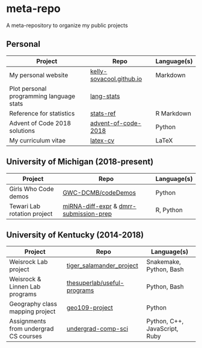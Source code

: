 # meta-repo
A meta-repository to organize my public projects

## Personal


| Project | Repo | Language(s) |
|---------|------|-------------|
| My personal website | [kelly-sovacool.github.io](https://github.com/kelly-sovacool/kelly-sovacool.github.io) | Markdown |
| Plot personal programming language stats | [lang-stats](https://github.com/kelly-sovacool/lang-stats) |
| Reference for statistics | [stats-ref](https://github.com/kelly-sovacool/stats-ref) | R Markdown |
| Advent of Code 2018 solutions | [advent-of-code-2018](https://github.com/kelly-sovacool/advent-of-code-2018) | Python |
| My curriculum vitae | [latex-cv](https://github.com/kelly-sovacool/latex-cv) | LaTeX |

## University of Michigan (2018-present)

| Project | Repo | Language(s) |
|---------|------|-------------|
| Girls Who Code demos | [GWC-DCMB/codeDemos](https://github.com/GWC-DCMB/codeDemos) | Python |
| Tewari Lab rotation project | [miRNA-diff-expr](https://github.com/kelly-sovacool/miRNA-diff-expr) & [dmrr-submission-prep](https://github.com/kelly-sovacool/dmrr-submission-prep) | R, Python |

## University of Kentucky (2014-2018)


| Project | Repo | Language(s) |
|---------|------|-------------|
| Weisrock Lab project | [tiger_salamander_project](https://github.com/kelly-sovacool/tiger_salamander_project) | Snakemake, Python, Bash |
| Weisrock & Linnen Lab programs | [thesuperlab/useful-programs](https://github.com/thesuperlab/useful-programs) | Python, Bash |
| Geography class mapping project | [geo109-project](https://github.com/kelly-sovacool/geo109-project) | Python |
| Assignments from undergrad CS courses | [undergrad-comp-sci](https://github.com/kelly-sovacool/undergrad-comp-sci) | Python, C++, JavaScript, Ruby |
